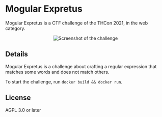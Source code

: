 # Mogular Expretus

Mogular Expretus is a CTF challenge of the THCon 2021, in the web category.

<p align="center">
  <img src="https://user-images.githubusercontent.com/48261497/215288115-ed67255b-08cc-43a8-9441-fc4a8d8b88a0.png" alt="Screenshot of the challenge">
</p>

## Details

Mogular Expretus is a challenge about crafting a regular expression that matches some words and does not match others.

To start the challenge, run `docker build && docker run`.

## License

AGPL 3.0 or later

